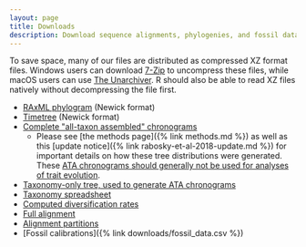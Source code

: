 ```yaml
---
layout: page
title: Downloads
description: Download sequence alignments, phylogenies, and fossil data for ray-finned fishes (Actinopterygii)
---
```


To save space, many of our files are distributed as compressed XZ format files. Windows users can download [7-Zip](http://www.7-zip.org/) to uncompress these files, while macOS users can use [The Unarchiver](https://theunarchiver.com/). R should also be able to read XZ files natively without decompressing the file first.

- [RAxML phylogram](actinopt_12k_raxml.tre.xz) (Newick format)
- [Timetree](actinopt_12k_treePL.tre.xz) (Newick format)
- [Complete "all-taxon assembled" chronograms](actinopt_full.trees.xz)
    - Please see [the methods page]({% link methods.md %}) as well as this [update notice]({% link rabosky-et-al-2018-update.md %}) for important details on how these tree distributions were generated. These [ATA chronograms should generally not be used for analyses of trait evolution](https://doi.org/10.1111/evo.12817).
- [Taxonomy-only tree, used to generate ATA chronograms](taxonomy.tre.xz)
- [Taxonomy spreadsheet](PFC_taxonomy.csv.xz)
- [Computed diversification rates](tiprates.csv.xz)
- [Full alignment](final_alignment.phylip.xz)
- [Alignment partitions](final_alignment.partitions)
- [Fossil calibrations]({% link downloads/fossil_data.csv %})

